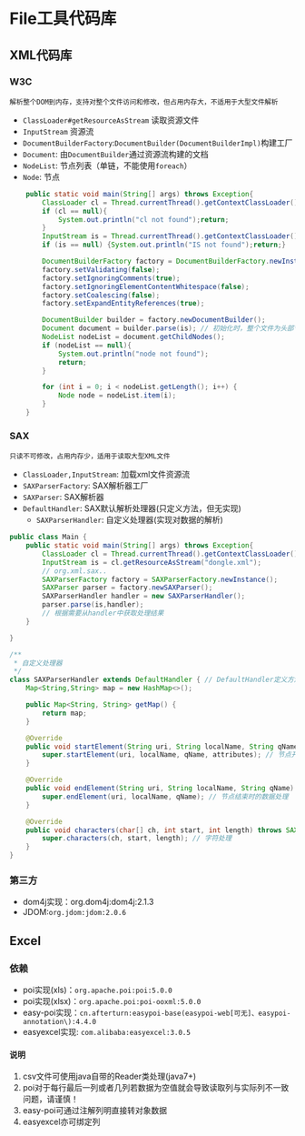 # File工具代码库

## XML代码库

### W3C
    解析整个DOM到内存，支持对整个文件访问和修改，但占用内存大，不适用于大型文件解析

* `ClassLoader#getResourceAsStream` 读取资源文件
* `InputStream` 资源流
* `DocumentBuilderFactory`:`DocumentBuilder(DocumentBuilderImpl)`构建工厂
* `Document`: 由`DocumentBuilder`通过资源流构建的文档
* `NodeList`: 节点列表（单链，不能使用`foreach`）
* `Node`: 节点
```java
    public static void main(String[] args) throws Exception{
        ClassLoader cl = Thread.currentThread().getContextClassLoader();
        if (cl == null){
            System.out.println("cl not found");return;
        }
        InputStream is = Thread.currentThread().getContextClassLoader().getResourceAsStream("dongle.xml");
        if (is == null) {System.out.println("IS not found");return;}

        DocumentBuilderFactory factory = DocumentBuilderFactory.newInstance();
        factory.setValidating(false);
        factory.setIgnoringComments(true);
        factory.setIgnoringElementContentWhitespace(false);
        factory.setCoalescing(false);
        factory.setExpandEntityReferences(true);

        DocumentBuilder builder = factory.newDocumentBuilder();
        Document document = builder.parse(is); // 初始化时，整个文件为头部节点
        NodeList nodeList = document.getChildNodes();
        if (nodeList == null){
            System.out.println("node not found");
            return;
        }

        for (int i = 0; i < nodeList.getLength(); i++) {
            Node node = nodeList.item(i);
        }
    }
```
### SAX
    只读不可修改，占用内存少，适用于读取大型XML文件
* `ClassLoader,InputStream`: 加载xml文件资源流
* `SAXParserFactory`: SAX解析器工厂
* `SAXParser`: SAX解析器
* `DefaultHandler`: SAX默认解析处理器(只定义方法，但无实现)
  * `SAXParserHandler`: 自定义处理器(实现对数据的解析)
```java
public class Main {
    public static void main(String[] args) throws Exception{
        ClassLoader cl = Thread.currentThread().getContextClassLoader();
        InputStream is = cl.getResourceAsStream("dongle.xml");
        // org.xml.sax..
        SAXParserFactory factory = SAXParserFactory.newInstance();
        SAXParser parser = factory.newSAXParser();
        SAXParserHandler handler = new SAXParserHandler();
        parser.parse(is,handler);
        // 根据需要从handler中获取处理结果
    }

}

/**
 * 自定义处理器
 */
class SAXParserHandler extends DefaultHandler { // DefaultHandler定义方法，但都未实现
    Map<String,String> map = new HashMap<>();

    public Map<String, String> getMap() {
        return map;
    }

    @Override
    public void startElement(String uri, String localName, String qName, Attributes attributes) throws SAXException {
        super.startElement(uri, localName, qName, attributes); // 节点开始时的数据处理
    }

    @Override
    public void endElement(String uri, String localName, String qName) throws SAXException {
        super.endElement(uri, localName, qName); // 节点结束时的数据处理
    }

    @Override
    public void characters(char[] ch, int start, int length) throws SAXException {
        super.characters(ch, start, length); // 字符处理
    }
}
```

### 第三方
* dom4j实现：org.dom4j:dom4j:2.1.3
* JDOM:`org.jdom:jdom:2.0.6`

## Excel

### 依赖
* poi实现(xls)：`org.apache.poi:poi:5.0.0`
* poi实现(xlsx)：`org.apache.poi:poi-ooxml:5.0.0`
* easy-poi实现：`cn.afterturn:easypoi-base(easypoi-web[可无]、easypoi-annotation\):4.4.0`
* easyexcel实现: `com.alibaba:easyexcel:3.0.5`

#### 说明
1. csv文件可使用java自带的Reader类处理(java7+)
2. poi对于每行最后一列或者几列若数据为空值就会导致读取列与实际列不一致问题，请谨慎！
2. easy-poi可通过注解列明直接转对象数据
3. easyexcel亦可绑定列
